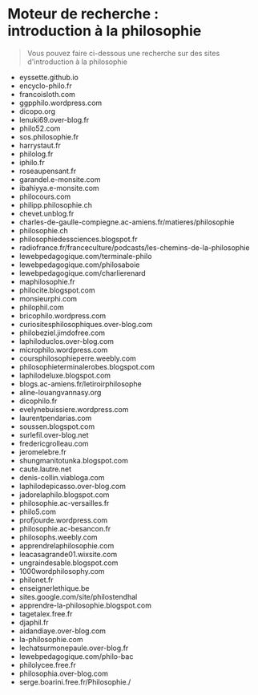 # Moteur de recherche : <br>introduction à la philosophie

> Vous pouvez faire ci-dessous une recherche sur des sites d'introduction à la philosophie

- eyssette.github.io
- encyclo-philo.fr
- francoisloth.com
- ggpphilo.wordpress.com
- dicopo.org
- lenuki69.over-blog.fr
- philo52.com
- sos.philosophie.fr
- harrystaut.fr
- philolog.fr
- iphilo.fr
- roseaupensant.fr
- garandel.e-monsite.com
- ibahiyya.e-monsite.com
- philocours.com
- philipp.philosophie.ch
- chevet.unblog.fr
- charles-de-gaulle-compiegne.ac-amiens.fr/matieres/philosophie
- philosophie.ch
- philosophiedessciences.blogspot.fr
- radiofrance.fr/franceculture/podcasts/les-chemins-de-la-philosophie
- lewebpedagogique.com/terminale-philo
- lewebpedagogique.com/philosaboie
- lewebpedagogique.com/charlierenard
- maphilosophie.fr
- philocite.blogspot.com
- monsieurphi.com
- philophil.com
- bricophilo.wordpress.com
- curiositesphilosophiques.over-blog.com
- philobeziel.jimdofree.com
- laphiloduclos.over-blog.com
- microphilo.wordpress.com
- coursphilosophieperre.weebly.com
- philosophieterminalerobes.blogspot.com
- laphilodeluxe.blogspot.com
- blogs.ac-amiens.fr/letiroirphilosophe
- aline-louangvannasy.org
- dicophilo.fr
- evelynebuissiere.wordpress.com
- laurentpendarias.com
- soussen.blogspot.com
- surlefil.over-blog.net
- fredericgrolleau.com
- jeromelebre.fr
- shungmanitotunka.blogspot.com
- caute.lautre.net
- denis-collin.viabloga.com
- laphilodepicasso.over-blog.com
- jadorelaphilo.blogspot.com
- philosophie.ac-versailles.fr
- philo5.com
- profjourde.wordpress.com
- philosophie.ac-besancon.fr
- philosophs.weebly.com
- apprendrelaphilosophie.com
- leacasagrande01.wixsite.com
- ungraindesable.blogspot.com
- 1000wordphilosophy.com
- philonet.fr
- enseignerlethique.be
- sites.google.com/site/philostendhal
- apprendre-la-philosophie.blogspot.com
- tagetalex.free.fr
- djaphil.fr
- aidandiaye.over-blog.com
- la-philosophie.com
- lechatsurmonepaule.over-blog.fr
- lewebpedagogique.com/philo-bac
- philolycee.free.fr
- philosophia.over-blog.com
- serge.boarini.free.fr/Philosophie./